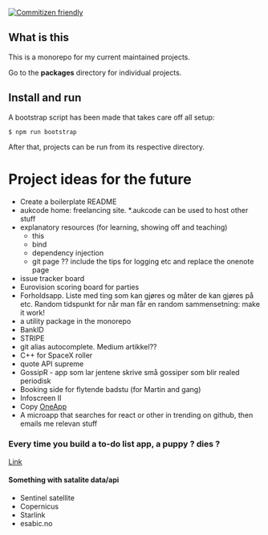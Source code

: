 [![Commitizen friendly](https://img.shields.io/badge/commitizen-friendly-brightgreen.svg)](http://commitizen.github.io/cz-cli/)

## What is this

This is a monorepo for my current maintained projects.

Go to the **packages** directory for individual projects.

## Install and run

A bootstrap script has been made that takes care off all setup:

`$ npm run bootstrap`

After that, projects can be run from its respective directory.

# Project ideas for the future

- Create a boilerplate README
- aukcode home: freelancing site. \*.aukcode can be used to host other stuff
- explanatory resources (for learning, showing off and teaching)
  - this
  - bind
  - dependency injection
  - git page ?? include the tips for logging etc and replace the onenote page
- issue tracker board
- Eurovision scoring board for parties
- Forholdsapp. Liste med ting som kan gjøres og måter de kan gjøres på etc.
  Random tidspunkt for når man får en random sammensetning: make it work!
- a utility package in the monorepo
- BankID
- STRIPE
- git alias autocomplete. Medium artikkel??
- C++ for SpaceX roller
- quote API supreme
- GossipR - app som lar jentene skrive små gossiper som blir realed periodisk
- Booking side for flytende badstu (for Martin and gang)
- Infoscreen II
- Copy [OneApp](https://reader.one/)
- A microapp that searches for react or other in trending on github, then emails me relevan stuff

### Every time you build a to-do list app, a puppy ? dies ?

[Link](https://www.freecodecamp.org/news/every-time-you-build-a-to-do-list-app-a-puppy-dies-505b54637a5d/)

#### Something with satalite data/api

- Sentinel satellite
- Copernicus
- Starlink
- esabic.no
